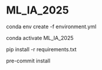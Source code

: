 # ML_IA_2025

conda env create -f environment.yml  

conda activate ML_IA_2025  

pip install -r requirements.txt

pre-commit install  

